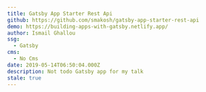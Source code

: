 ```yaml
---
title: Gatsby App Starter Rest Api
github: https://github.com/smakosh/gatsby-app-starter-rest-api
demo: https://building-apps-with-gatsby.netlify.app/
author: Ismail Ghallou
ssg:
  - Gatsby
cms:
  - No Cms
date: 2019-05-14T06:50:04.000Z
description: Not todo Gatsby app for my talk
stale: true
---
```

